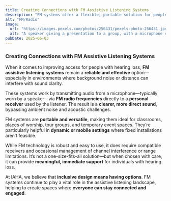 ```yaml
---
title: Creating Connections with FM Assistive Listening Systems
description: "FM systems offer a flexible, portable solution for people with hearing loss, especially in settings where background noise and distance make hearing difficult. By wirelessly transmitting sound from a microphone directly to a listener’s receiver, FM technology enhances clarity and accessibility."
alt: "FM/Radio"
image:
  url: "https://images.pexels.com/photos/256431/pexels-photo-256431.jpeg?auto=compress&cs=tinysrgb&w=1260&h=750&dpr=1"
  alt: "A speaker giving a presentation to a group, with a microphone clipped to their shirt."
pubDate: 2025-06-03
---
```


### Creating Connections with FM Assistive Listening Systems

When it comes to improving access for people with hearing loss, **FM assistive listening systems** remain a **reliable and effective** option—especially in environments where background noise or distance can interfere with sound clarity.

These systems work by transmitting audio from a microphone—typically worn by a speaker—via **FM radio frequencies** directly to a **personal receiver** used by the listener. The result is a **clearer, more direct sound**, bypassing ambient noise and acoustic challenges.

FM systems are **portable and versatile**, making them ideal for classrooms, places of worship, tour groups, and temporary event spaces. They’re particularly helpful in **dynamic or mobile settings** where fixed installations aren’t feasible.

While FM technology is robust and easy to use, it does require compatible receivers and occasional management of channel interference or range limitations. It’s not a one-size-fits-all solution—but when chosen with care, it can provide **meaningful, immediate support** for individuals with hearing loss.

At IAHA, we believe that **inclusive design means having options**. FM systems continue to play a vital role in the assistive listening landscape, helping to create spaces where **everyone can stay connected and engaged**.
